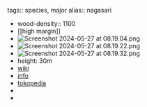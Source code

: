 tags:: species, major
alias:: nagasari

- wood-density:: 1100
- [[high margin]]
- ![Screenshot 2024-05-27 at 08.19.04.png](https://peach-geographical-bat-397.mypinata.cloud/ipfs/QmQ1YkPs8Bc2NA2nUewxgGHPHHZvarSUHQEhvQabaFihm9)
- ![Screenshot 2024-05-27 at 08.19.22.png](https://peach-geographical-bat-397.mypinata.cloud/ipfs/QmadTSCGfeLi1MG2EgWP8Yn8zUVoE2NCTYHFgpT3cNCTbM)
- ![Screenshot 2024-05-27 at 08.19.32.png](https://peach-geographical-bat-397.mypinata.cloud/ipfs/QmaPygbnK36dA2Fs72uYr4vXi5sgWgPvXZzix377uG5aCv)
- height: 30m
- [wiki](https://en.wikipedia.org/wiki/Mesua_ferrea)
- [info](http://www.plantsofasia.com/index/mesua_ferrea/0-1296)
- [tokopedia](https://www.tokopedia.com/g-grow/bibit-pohon-nagasari-ceylon-ironwood-cobra-saffron-mesua-ferrea?extParam=ivf%3Dfalse%26src%3Dsearch)
-
-